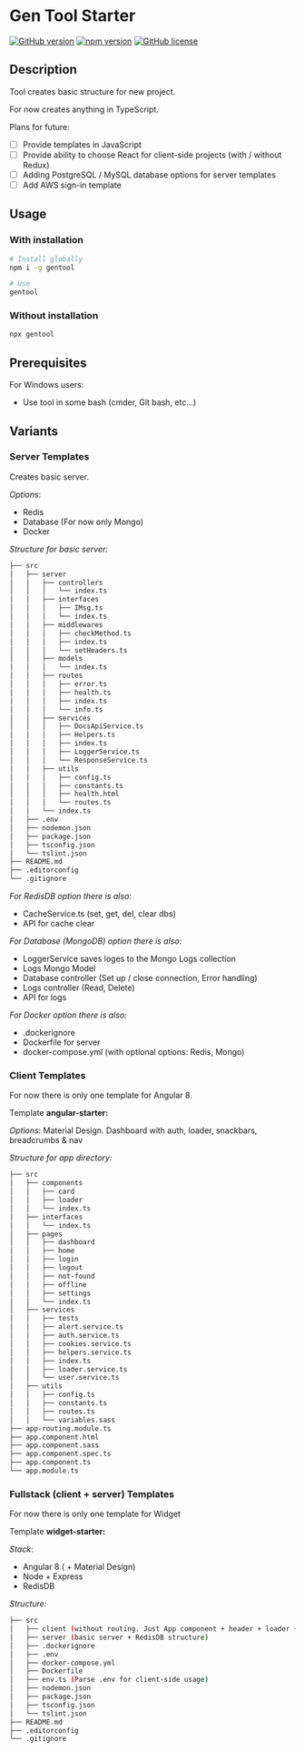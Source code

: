 # Gen Tool Starter

[![GitHub version](https://img.shields.io/badge/version-0.1.0-yellow.svg)](https://github.com/mopcweb/gentool/releases) [![npm version](https://img.shields.io/npm/v/gentool.svg)](https://www.npmjs.com/package/gentool) [![GitHub license](https://img.shields.io/badge/license-MIT-blue.svg)](https://github.com/mopcweb/gentool/blob/master/LICENSE)

## Description

Tool creates basic structure for new project.

For now creates anything in TypeScript.

Plans for future:

 - [ ] Provide templates in JavaScript
 - [ ] Provide ability to choose React for client-side projects (with / without Redux)
 - [ ] Adding PostgreSQL / MySQL database options for server templates
 - [ ] Add AWS sign-in template

## Usage

### With installation

```bash
# Install globally
npm i -g gentool

# Use
gentool
```

### Without installation

```bash
npx gentool
```

##	Prerequisites

For Windows users:

 - Use tool in some bash (cmder, Git bash, etc...)

## Variants

### Server Templates

Creates basic server.

_Options_:

 - Redis
 - Database (For now only Mongo)
 - Docker

_Structure for basic server:_

```bash
├── src
│   ├── server
│   │   ├── controllers
│   │	│   └── index.ts
│   │   ├── interfaces
│   │	│   ├── IMsg.ts
│   │	│	└── index.ts
│   │   ├── middlewares
│   │	│   ├── checkMethod.ts
│   │	│   ├── index.ts
│   │	│	└── setHeaders.ts
│   │   ├── models
│   │	│   └── index.ts
│   │   ├── routes
│   │	│   ├── error.ts
│   │	│   ├── health.ts
│   │	│   ├── index.ts
│   │	│	└── info.ts
│   │   ├── services
│   │	│   ├── DocsApiService.ts
│   │	│   ├── Helpers.ts
│   │	│   ├── index.ts
│   │	│   ├── LoggerService.ts
│   │	│	└── ResponseService.ts
│   │   ├── utils
│   │	│   ├── config.ts
│   │	│   ├── constants.ts
│   │	│   ├── health.html
│   │	│	└── routes.ts
│   │	└── index.ts
│   ├── .env
│   ├── nodemon.json
│   ├── package.json
│   ├── tsconfig.json
│   └── tslint.json
├── README.md
├── .editorconfig
└── .gitignore
```

_For RedisDB option there is also:_

 - CacheService.ts (set, get, del, clear dbs)
 - API for cache clear

_For Database (MongoDB) option there is also:_

 - LoggerService saves loges to the Mongo Logs collection
 - Logs Mongo Model
 - Database controller (Set up / close connection, Error handling)
 - Logs controller (Read, Delete)
 - API for logs

_For Docker option there is also:_

 - .dockerignore
 - Dockerfile for server
 - docker-compose.yml (with optional options: Redis, Mongo)

### Client Templates

For now there is only one template for Angular 8.

Template __angular-starter:__

_Options_: Material Design. Dashboard with auth, loader, snackbars, breadcrumbs & nav

_Structure for app directory:_

```bash
├── src
│   ├── components
│   │   ├── card
│   │   ├── loader
│   │	└── index.ts
│   ├── interfaces
│   │	└── index.ts
│   ├── pages
│   │   ├── dashboard
│   │   ├── home
│   │   ├── login
│   │   ├── logout
│   │   ├── not-found
│   │   ├── offline
│   │   ├── settings
│   │	└── index.ts
│   ├── services
│   │   ├── tests
│   │   ├── alert.service.ts
│   │   ├── auth.service.ts
│   │   ├── cookies.service.ts
│   │   ├── helpers.service.ts
│   │   ├── index.ts
│   │   ├── loader.service.ts
│   │	└── user.service.ts
│   ├── utils
│   │	├── config.ts
│   │	├── constants.ts
│   │	├── routes.ts
│   │	└── variables.sass
├── app-routing.module.ts
├── app.component.html
├── app.component.sass
├── app.component.spec.ts
├── app.component.ts
└── app.module.ts
```

### Fullstack (client + server) Templates

For now there is only one template for Widget

Template __widget-starter:__

_Stack_:

 - Angular 8 ( + Material Design)
 - Node + Express
 - RedisDB

_Structure:_
```bash
├── src
│   ├── client (without routing. Just App component + header + loader + some services for getting data from server API)
│   ├── server (basic server + RedisDB structure)
│   ├── .dockerignore
│   ├── .env
│   ├── docker-compose.yml
│   ├── Dockerfile
│   ├── env.ts (Parse .env for client-side usage)
│   ├── nodemon.json
│   ├── package.json
│   ├── tsconfig.json
│   └── tslint.json
├── README.md
├── .editorconfig
└── .gitignore
```
